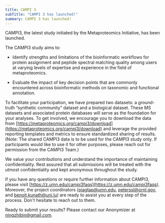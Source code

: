 ```yaml
---
title: CAMPI 3
subTitle: "CAMPI 3 has launched!"
summary: CAMPI 3 has launched!
---
```


CAMPI3, the latest study initiated by the Metaproteomics Initiative, has been launched.

The CAMPI3 study aims to:

- Identify strengths and limitations of the bioinformatic workflows for protein assignment and peptide spectral matching quality among users at varying levels of expertise and experience in the field of metaproteomics.

- Evaluate the impact of key decision points that are commonly encountered across bioinformatic methods on taxonomic and functional annotation.

To facilitate your participation, we have prepared two datasets: a ground-truth “synthetic community” dataset and a biological dataset. These MS datasets and associated protein databases will serve as the foundation for your analyses. To get involved, we encourage you to download the data from [https://metaproteomics.org/campi3/download](https://metaproteomics.org/campi3/download) and leverage the provided reporting templates and metrics to ensure standardized sharing of results. (Note: The shared CAMPI3 data is to be used for the CAMPI3 study only. If participants would like to use it for other purposes, please reach out for permission from the CAMPI3 Team.)

We value your contributions and understand the importance of maintaining confidentiality. Rest assured that all submissions will be treated with the utmost confidentiality and kept anonymous throughout the study.

If you have any questions or require further information about CAMPI3, please visit [https://z.umn.edu/campi3faqs](https://z.umn.edu/campi3faqs). Moreover, the project coordinators (pjagtap@umn.edu, peterssl@ornl.gov, and benoit.kunath@uni.lu) are ready to assist you at every step of the process. Don't hesitate to reach out to them.

Ready to submit your results? Please contact our Anonymizer at [ningzhibin@gmail.com](mailto:ningzhibin@gmail.com).
